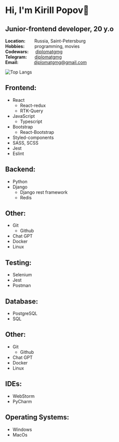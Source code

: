 # Hi, I'm Kirill Popov👋

## Junior-frontend developer, 20 y.o

**Location:** &ensp;&ensp;&ensp; Russia, Saint-Petersburg  
**Hobbies:** &ensp;&ensp;&ensp;&ensp;programming, movies  
**Codewars:** &ensp; &ensp;[diplomatgmg](https://www.codewars.com/users/diplomatgmg)  
**Telegram:** &ensp;&ensp;&ensp;[diplomatgmg](https://t.me/diplomatgmg)  
**Email:** &ensp;&ensp;&ensp;&ensp;&ensp;&ensp; diplomatgmg@gmail.com

![Top Langs](https://github-readme-stats.vercel.app/api/top-langs/?username=diplomatgmg&layout=compact)

## Frontend:
- React
  - React-redux
  - RTK-Query
- JavaScript
  - Typescript
- Bootstrap
  - React-Bootstrap
- Styled-components
- SASS, SCSS
- Jest
- Eslint

## Backend:
- Python
- Django
  - Django rest framework
  - Redis

## Other:
- Git
  - Github
- Chat GPT
- Docker
- Linux

## Testing:
- Selenium
- Jest
- Postman

## Database:
- PostgreSQL
- SQL

## Other:
- Git
  - Github
- Chat GPT
- Docker
- Linux

## IDEs:
- WebStorm
- PyCharm

## Operating Systems:
- Windows
- MacOs

